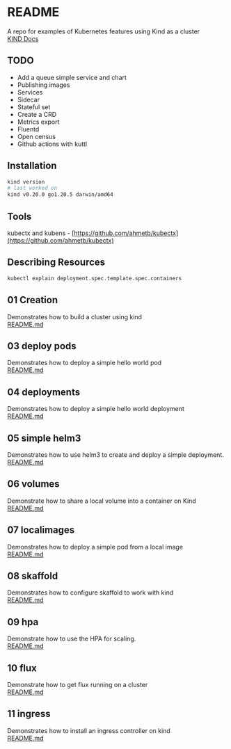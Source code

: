# README

A repo for examples of Kubernetes features using Kind as a cluster  
[KIND Docs](https://kind.sigs.k8s.io/docs/user/quick-start/)

## TODO

* Add a queue simple service and chart
* Publishing images
* Services
* Sidecar
* Stateful set
* Create a CRD
* Metrics export
* Fluentd
* Open census
* Github actions with kuttl

## Installation

```sh
kind version
# last worked on
kind v0.20.0 go1.20.5 darwin/amd64
```

## Tools

kubectx and kubens - [https://github.com/ahmetb/kubectx](https://github.com/ahmetb/kubectx)

## Describing Resources

```sh
kubectl explain deployment.spec.template.spec.containers
```

## 01 Creation

Demonstrates how to build a cluster using kind  
[README.md](01_creation/README.md)

## 03 deploy pods

Demonstrates how to deploy a simple hello world pod  
[README.md](03_deploy_pod/README.md)

## 04 deployments

Demonstrates how to deploy a simple hello world deployment  
[README.md](04_deployments/README.md)

## 05 simple helm3

Demonstrates how to use helm3 to create and deploy a simple deployment.  
[README.md](05_simple_helm3/README.md)

## 06 volumes

Demonstrate how to share a local volume into a container on Kind  
[README.md](06_volumes/README.md)

## 07 localimages

Demonstrates how to deploy a simple pod from a local image  
[README.md](07_localimages/README.md)

## 08 skaffold

Demonstrates how to configure skaffold to work with kind  
[README.md](08_skaffold/README.md)

## 09 hpa

Demonstrate how to use the HPA for scaling.  
[README.md](09_hpa/README.md)

## 10 flux

Demonstrate how to get flux running on a cluster  
[README.md](10_flux/README.md)

## 11 ingress

Demonstrates how to install an ingress controller on kind  
[README.md](11_ingress/README.md)
